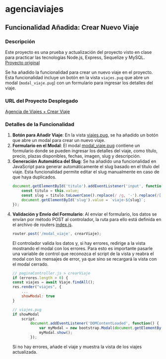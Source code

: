 # agenciaviajes

## Funcionalidad Añadida: Crear Nuevo Viaje

### Descripción
Este proyecto es una prueba y actualización del proyecto visto en clase para practicar las tecnologías Node.js, Express, Sequelize y MySQL. [Proyecto original](https://github.com/cronceroicloud/agenciaviajes)

Se ha añadido la funcionalidad para crear un nuevo viaje en el proyecto. Esta funcionalidad incluye un botón en la vista `viajes.pug` que abre un modal (`modal_viaje.pug`) con un formulario para ingresar los detalles del viaje.

### URL del Proyecto Desplegado
[Agencia de Viajes + Crear Viaje](https://agenciaviajes-v5il.onrender.com/viajes)

### Detalles de la Funcionalidad
1. **Botón para Añadir Viaje**: En la vista [viajes.pug](views/viajes.pug), se ha añadido un botón que abre un modal para crear un nuevo viaje.
2. **Formulario en el Modal**: El modal [modal_viaje.pug](views/layout/modal_viaje.pug) contiene un formulario donde se pueden ingresar los detalles del viaje, como título, precio, plazas disponibles, fechas, imagen, slug y descripción.
3. **Generación Automática del Slug**: Se ha añadido una funcionalidad en JavaScript para generar automáticamente el slug basado en el título del viaje. Esta funcionalidad permite editar el slug manualmente en caso de que haya duplicados.
    ```javascript
    document.getElementById('titulo').addEventListener('input', function() {
        const titulo = this.value;
        const slug = titulo.toLowerCase().replace(/ /g, '-').replace(/[^\w-]+/g, '');
        document.getElementById('slug').value = `viaje-${slug}`;
    });
    ```
4. **Validación y Envío del Formulario**: Al enviar el formulario, los datos se envían por método POST al controlador, la ruta para ello está definida en el archivo de routers [index.js](routers/index.js).
    ```javascript
    router.post('/modal_viaje', crearViaje);
    ```
    El controlador valida los datos y, si hay errores, redirige a la vista mostrando el modal con los errores. Para esto es importante pasarle una variable de control que reconozca el script de la vista y reabra el modal con los mensajes de error, ya que sino se recargará la vista con el modal cerrado.
    ```javascript
    // paginaController.js > crearViaje
    if (errores.length > 0) {
    const viajes = await Viaje.findAll();
    res.render("viajes", {
        ...
        showModal: true
    }

    // viajes.pug
    if showModal
        script.
            document.addEventListener('DOMContentLoaded', function() {
                var myModal = new bootstrap.Modal(document.getElementById('addViajeModal'));
                myModal.show();
            });
    ```
    Si no hay errores, añade el viaje y muestra la vista de los viajes actualizada.

